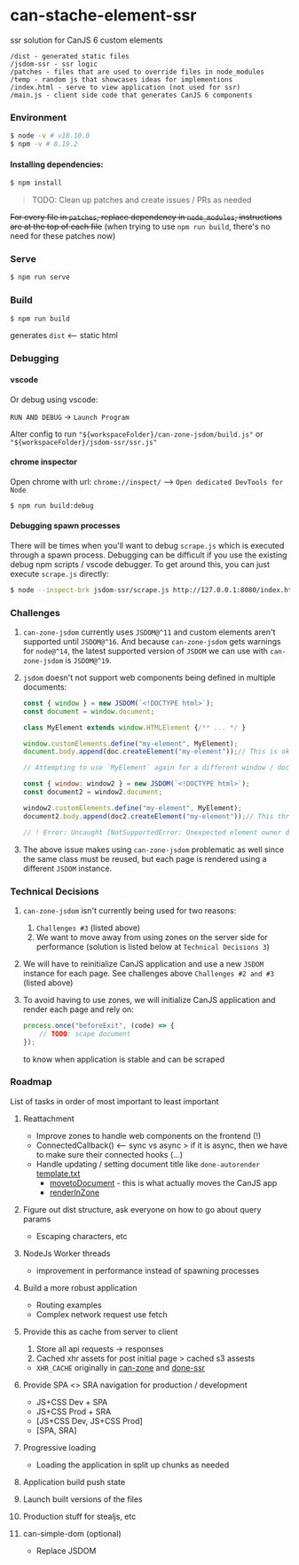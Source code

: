 # can-stache-element-ssr

ssr solution for CanJS 6 custom elements

```
/dist - generated static files
/jsdom-ssr - ssr logic
/patches - files that are used to override files in node_modules
/temp - random js that showcases ideas for implementions
/index.html - serve to view application (not used for ssr)
/main.js - client side code that generates CanJS 6 components
```

### Environment

```bash
$ node -v # v18.10.0
$ npm -v # 8.19.2
```

#### Installing dependencies:

```bash
$ npm install
```

> TODO: Clean up patches and create issues / PRs as needed

~~For every file in `patches`, replace dependency in `node_modules`, instructions are at the top of each file~~ (when trying to use `npm run build`, there's no need for these patches now)

### Serve

```bash
$ npm run serve
```

### Build

```bash
$ npm run build
```

generates `dist` <-- static html

### Debugging

#### vscode

Or debug using vscode:

`RUN AND DEBUG` -> `Launch Program`

Alter config to run `"${workspaceFolder}/can-zone-jsdom/build.js"` or `"${workspaceFolder}/jsdom-ssr/ssr.js"`

#### chrome inspector

Open chrome with url: `chrome://inspect/` --> `Open dedicated DevTools for Node`

```bash
$ npm run build:debug
```

#### Debugging spawn processes

There will be times when you'll want to debug `scrape.js` which is executed through a spawn process. Debugging can be difficult if you use the existing debug npm scripts / vscode debugger. To get around this, you can just execute `scrape.js` directly:

```bash
$ node --inspect-brk jsdom-ssr/scrape.js http://127.0.0.1:8080/index.html
```

### Challenges
1. `can-zone-jsdom` currently uses `JSDOM@^11` and custom elements aren't supported until `JSDOM@^16`. And because `can-zone-jsdom` gets warnings for `node@^14`, the latest supported version of `JSDOM` we can use with `can-zone-jsdom` is `JSDOM@^19`.

2. `jsdom` doesn't not support web components being defined in multiple documents:
    ```javascript
    const { window } = new JSDOM(`<!DOCTYPE html>`);
    const document = window.document;

    class MyElement extends window.HTMLElement {/** ... */ }

    window.customElements.define("my-element", MyElement);
    document.body.append(doc.createElement("my-element"));// This is okay

    // Attempting to use `MyElement` again for a different window / document

    const { window: window2 } = new JSDOM(`<!DOCTYPE html>`);
    const document2 = window2.document;

    window2.customElements.define("my-element", MyElement);
    document2.body.append(doc2.createElement("my-element"));// This throws

    // ! Error: Uncaught [NotSupportedError: Unexpected element owner document.]
    ```

3. The above issue makes using `can-zone-jsdom` problematic as well since the same class must be reused, but each page is rendered using a different `JSDOM` instance.

### Technical Decisions

1. `can-zone-jsdom` isn't currently being used for two reasons:
    1. `Challenges #3` (listed above)
    2. We want to move away from using zones on the server side for performance (solution is listed below at `Technical Decisions 3`)

2. We will have to reinitialize CanJS application and use a new `JSDOM` instance for each page. See challenges above `Challenges #2 and #3` (listed above)

3. To avoid having to use zones, we will initialize CanJS application and render each page and rely on:
    ```javascript
    process.once("beforeExit", (code) => {
        // TODO: scape document
    });
    ```
    to know when application is stable and can be scraped

### Roadmap

List of tasks in order of most important to least important

1. Reattachment
    -   Improve zones to handle web components on the frontend (!)
    -   ConnectedCallback() <-- sync vs async > if it is async, then we have to make sure their connected hooks (...)
    -   Handle updating / setting document title like `done-autorender` [template.txt](https://github.com/donejs/autorender/blob/master/src/template.txt)
        -   [movetoDocument](https://github.com/donejs/autorender/blob/master/src/template.txt#L226) -  this is what actually moves the CanJS app
        -   [renderInZone](https://github.com/donejs/autorender/blob/master/src/template.txt#L298)
        
2. Figure out dist structure, ask everyone on how to go about query params
    -   Escaping characters, etc

3. NodeJs Worker threads
    -   improvement in performance instead of spawning processes

4. Build a more robust application
    -   Routing examples
    -   Complex network request use fetch

5. Provide this as cache from server to client
    1.  Store all api requests -> responses
    2.  Cached xhr assets for post initial page > cached s3 assests
    -   `XHR_CACHE` originally in [can-zone](https://github.com/canjs/can-zone/blob/master/lib/zones/xhr.js)
and [done-ssr](https://github.com/donejs/done-ssr/blob/master/zones/requests/xhr-cache.js)

6. Provide SPA <> SRA navigation for production / development
    - JS+CSS Dev + SPA
    - JS+CSS Prod + SRA
    - [JS+CSS Dev, JS+CSS Prod]
    - [SPA, SRA]

7. Progressive loading
    - Loading the application in split up chunks as needed

8. Application build push state

9. Launch built versions of the files

10. Production stuff for stealjs, etc

11. can-simple-dom (optional)
    -   Replace JSDOM
